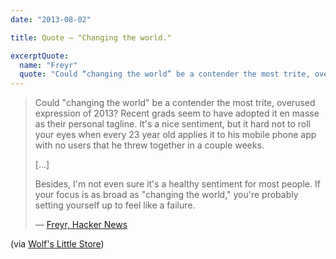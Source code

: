 ```yaml
---
date: "2013-08-02"

title: Quote — "Changing the world."

excerptQuote:
  name: "Freyr"
  quote: "Could “changing the world” be a contender the most trite, overused expression of 2013?"
---
```


> Could "changing the world" be a contender the most trite, overused expression of 2013? Recent grads seem to have adopted it en masse as their personal tagline. It's a nice sentiment, but it hard not to roll your eyes when every 23 year old applies it to his mobile phone app with no users that he threw together in a couple weeks.
>
> […]
>
> Besides, I'm not even sure it's a healthy sentiment for most people. If your focus is as broad as "changing the world," you're probably setting yourself up to feel like a failure.
>
> — [Freyr, Hacker News](https://news.ycombinator.com/item?id=6108967)

(via [Wolf's Little Store](http://wolfslittlestore.be/2013/08/changing-the-world/))
